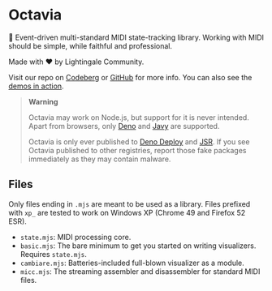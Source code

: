 # Octavia
🎻 Event-driven multi-standard MIDI state-tracking library. Working with MIDI should be simple, while faithful and professional.

Made with ❤️ by Lightingale Community.

Visit our repo on [Codeberg](https://codeberg.org/ltgc/octavia/) or [GitHub](https://github.com/ltgcgo/octavia/) for more info. You can also see the [demos in action](https://ltgcgo.github.io/octavia/test/).

> **Warning**
> 
> Octavia may work on Node.js, but support for it is never intended. Apart from browsers, only [Deno](https://deno.land/) and [Javy](https://github.com/bytecodealliance/javy) are supported.
> 
> Octavia is only ever published to [Deno Deploy](https://deno.land/x/octavia_deno) and [JSR](https://jsr.io/@ltgc/octavia). If you see Octavia published to other registries, report those fake packages immediately as they may contain malware.

## Files
Only files ending in `.mjs` are meant to be used as a library. Files prefixed with `xp_` are tested to work on Windows XP (Chrome 49 and Firefox 52 ESR).

* `state.mjs`: MIDI processing core.
* `basic.mjs`: The bare minimum to get you started on writing visualizers. Requires `state.mjs`.
* `cambiare.mjs`: Batteries-included full-blown visualizer as a module.
* `micc.mjs`: The streaming assembler and disassembler for standard MIDI files.